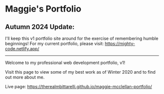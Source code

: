 # Maggie's Portfolio

## Autumn 2024 Update:
I'll keep this v1 portfolio site around for the exercise of remembering humble beginnings! For my current portfolio, please visit:
https://mighty-code.netlify.app/

-----------

Welcome to my professional web development portfolio, v1!

Visit this page to view some of my best work as of Winter 2020 and to find out more about me.

Live page: https://therealmbittarelli.github.io/maggie-mcclellan-portfolio/
